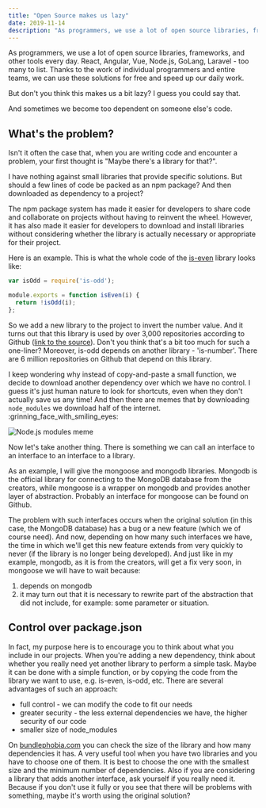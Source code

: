 ```yaml
---
title: "Open Source makes us lazy"
date: 2019-11-14
description: "As programmers, we use a lot of open source libraries, frameworks, and other tools every day. This makes us a bit lazy and we write low-quality code."
---
```


As programmers, we use a lot of open source libraries, frameworks, and other tools every day. React, Angular, Vue, Node.js, GoLang, Laravel - too many to list. Thanks to the work of individual programmers and entire teams, we can use these solutions for free and speed up our daily work.

But don't you think this makes us a bit lazy? I guess you could say that.

And sometimes we become too dependent on someone else's code.

## What's the problem?

Isn't it often the case that, when you are writing code and encounter a problem, your first thought is "Maybe there's a library for that?".

I have nothing against small libraries that provide specific solutions. But should a few lines of code be packed as an npm package? And then downloaded as dependency to a project?

The npm package system has made it easier for developers to share code and collaborate on projects without having to reinvent the wheel. However, it has also made it easier for developers to download and install libraries without considering whether the library is actually necessary or appropriate for their project.

Here is an example. This is what the whole code of the [is-even](https://github.com/jonschlinkert/is-even) library looks like:

```JavaScript
var isOdd = require('is-odd');

module.exports = function isEven(i) {
  return !isOdd(i);
};
```

So we add a new library to the project to invert the number value. And it turns out that this library is used by over 3,000 repositories according to Github ([link to the source](https://github.com/jonschlinkert/is-number/network/dependents)). Don't you think that's a bit too much for such a one-liner? Moreover, is-odd depends on another library - 'is-number'. There are 6 million repositories on Github that depend on this library. 

I keep wondering why instead of copy-and-paste a small function, we decide to download another dependency over which we have no control. I guess it's just human nature to look for shortcuts, even when they don't actually save us any time! And then there are memes that by downloading `node_modules` we download half of the internet. :grinning_face_with_smiling_eyes:

![Node.js modules meme](/img/blog/node-modules-69777663.jpg)

Now let's take another thing. There is something we can call an interface to an interface to an interface to a library. 

As an example, I will give the mongoose and mongodb libraries. Mongodb is the official library for connecting to the MongoDB database from the creators, while mongoose is a wrapper on mongodb and provides another layer of abstraction. Probably an interface for mongoose can be found on Github. 

The problem with such interfaces occurs when the original solution (in this case, the MongoDB database) has a bug or a new feature  (which we of course need). And now, depending on how many such interfaces we have, the time in which we'll get this new feature extends from very quickly to never (if the library is no longer being developed). And just like in my example, mongodb, as it is from the creators, will get a fix very soon, in mongoose we will have to wait because:

1. depends on mongodb
2. it may turn out that it is necessary to rewrite part of the abstraction that did not include, for example: some parameter or situation.

## Control over package.json

In fact, my purpose here is to encourage you to think about what you include in our projects. When you're adding a new dependency, think about whether you really need yet another library to perform a simple task. Maybe it can be done with a simple function, or by copying the code from the library we want to use, e.g. is-even, is-odd, etc. There are several advantages of such an approach:

* full control - we can modify the code to fit our needs  
* greater security - the less external dependencies we have, the higher security of our code
* smaller size of node_modules 

On [bundlephobia.com](https://bundlephobia.com/) you can check the size of the library and how many dependencies it has. A very useful tool when you have two libraries and you have to choose one of them. It is best to choose the one with the smallest size and the minimum number of dependencies. Also if you are considering a library that adds another interface, ask yourself if you really need it. Because if you don't use it fully or you see that there will be problems with something, maybe it's worth using the original solution?



